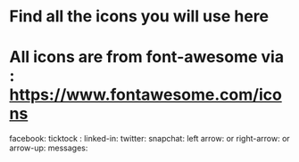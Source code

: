 # Find all the icons you will use here

# All icons are from font-awesome via : https://www.fontawesome.com/icons
<script src="https://kit.fontawesome.com/c33ca046a8.js" crossorigin="anonymous"></script>

facebook: <i class="fa-brands fa-facebook"></i> 
ticktock :<i class="fa-brands fa-tiktok"></i>
linked-in: <i class="fa-brands fa-linkedin-in"></i>
twitter: <i class="fa-brands fa-twitter"></i>
snapchat:<i class="fa-brands fa-snapchat"></i>
left arrow:<i class="fa-solid fa-circle-arrow-left"></i> or <i class="fa-regular fa-circle-arrow-left"></i>
right-arrow:<i class="fa-solid fa-circle-arrow-right"></i> or <i class="fa-regular fa-circle-arrow-right"></i>
arrow-up:<i class="fa-solid fa-arrow-up"></i>
messages:<i class="fa-solid fa-envelope"></i>


